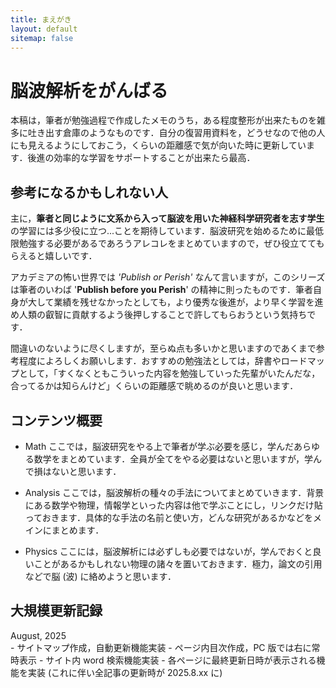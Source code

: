 ```yaml
---
title: まえがき
layout: default
sitemap: false
---
```


# 脳波解析をがんばる

本稿は，筆者が勉強過程で作成したメモのうち，ある程度整形が出来たものを雑多に吐き出す倉庫のようなものです．自分の復習用資料を，どうせなので他の人にも見えるようにしておこう，くらいの距離感で気が向いた時に更新しています．後進の効率的な学習をサポートすることが出来たら最高．


## 参考になるかもしれない人
主に，**筆者と同じように文系から入って脳波を用いた神経科学研究者を志す学生**の学習には多少役に立つ...ことを期待しています．脳波研究を始めるために最低限勉強する必要があるであろうアレコレをまとめていますので，ぜひ役立ててもらえると嬉しいです．

アカデミアの怖い世界では *'Publish or Perish'* なんて言いますが，このシリーズは筆者のいわば '**Publish before you Perish**' の精神に則ったものです．筆者自身が大して業績を残せなかったとしても，より優秀な後進が，より早く学習を進め人類の叡智に貢献するよう後押しすることで許してもらおうという気持ちです．

間違いのないように尽くしますが，至らぬ点も多いかと思いますのであくまで参考程度によろしくお願いします．おすすめの勉強法としては，辞書やロードマップとして，「すくなくともこういった内容を勉強していった先輩がいたんだな，合ってるかは知らんけど」くらいの距離感で眺めるのが良いと思います．


## コンテンツ概要
- Math
ここでは，脳波研究をやる上で筆者が学ぶ必要を感じ，学んだあらゆる数学をまとめています．全員が全てをやる必要はないと思いますが，学んで損はないと思います．

- Analysis
ここでは，脳波解析の種々の手法についてまとめていきます．背景にある数学や物理，情報学といった内容は他で学ぶことにし，リンクだけ貼っておきます．具体的な手法の名前と使い方，どんな研究があるかなどをメインにまとめます．

- Physics
ここには，脳波解析には必ずしも必要ではないが，学んでおくと良いことがあるかもしれない物理の諸々を置いておきます．極力，論文の引用などで脳 (波) に絡めようと思います．

## 大規模更新記録

<div class="box tip" markdown="1">
<div class="title">August, 2025</div>
- サイトマップ作成，自動更新機能実装
- ページ内目次作成，PC 版では右に常時表示
- サイト内 word 検索機能実装
- 各ページに最終更新日時が表示される機能を実装 (これに伴い全記事の更新時が 2025.8.xx に)
</div>